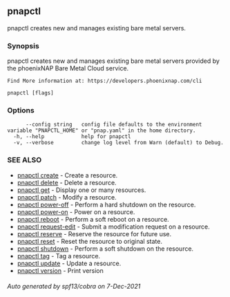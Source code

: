 ## pnapctl

pnapctl creates new and manages existing bare metal servers.

### Synopsis

pnapctl creates new and manages existing bare metal servers provided by the phoenixNAP Bare Metal Cloud service.
	
	Find More information at: https://developers.phoenixnap.com/cli

```
pnapctl [flags]
```

### Options

```
      --config string   config file defaults to the environment variable "PNAPCTL_HOME" or "pnap.yaml" in the home directory.
  -h, --help            help for pnapctl
  -v, --verbose         change log level from Warn (default) to Debug.
```

### SEE ALSO

* [pnapctl create](pnapctl_create.md)	 - Create a resource.
* [pnapctl delete](pnapctl_delete.md)	 - Delete a resource.
* [pnapctl get](pnapctl_get.md)	 - Display one or many resources.
* [pnapctl patch](pnapctl_patch.md)	 - Modify a resource.
* [pnapctl power-off](pnapctl_power-off.md)	 - Perform a hard shutdown on the resource.
* [pnapctl power-on](pnapctl_power-on.md)	 - Power on a resource.
* [pnapctl reboot](pnapctl_reboot.md)	 - Perform a soft reboot on a resource.
* [pnapctl request-edit](pnapctl_request-edit.md)	 - Submit a modification request on a resource.
* [pnapctl reserve](pnapctl_reserve.md)	 - Reserve the resource for future use.
* [pnapctl reset](pnapctl_reset.md)	 - Reset the resource to original state.
* [pnapctl shutdown](pnapctl_shutdown.md)	 - Perform a soft shutdown on the resource.
* [pnapctl tag](pnapctl_tag.md)	 - Tag a resource.
* [pnapctl update](pnapctl_update.md)	 - Update a resource.
* [pnapctl version](pnapctl_version.md)	 - Print version

###### Auto generated by spf13/cobra on 7-Dec-2021
